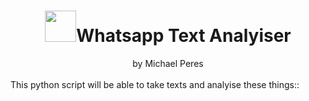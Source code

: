 <center>
<h1><img id='what' src='https://www.stickpng.com/assets/images/580b57fcd9996e24bc43c543.png' width='50px' style='vertical-align: center;'>Whatsapp Text Analyiser</h1> by Michael Peres
</center>
<br>
This python script will be able to take texts and analyise these things::

